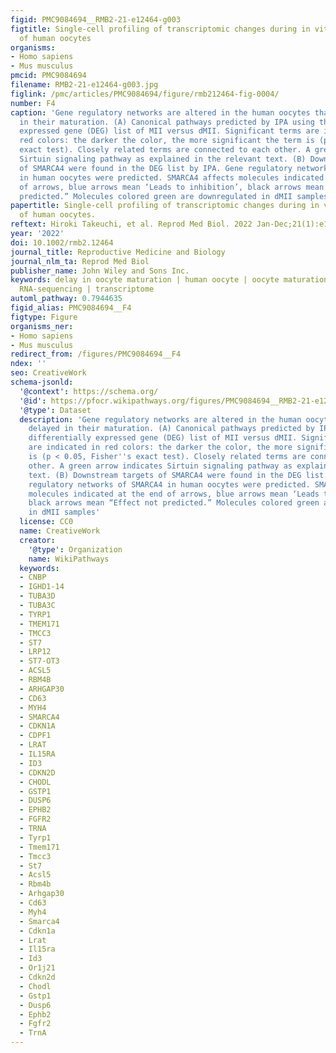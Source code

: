 ```yaml
---
figid: PMC9084694__RMB2-21-e12464-g003
figtitle: Single‐cell profiling of transcriptomic changes during in vitro maturation
  of human oocytes
organisms:
- Homo sapiens
- Mus musculus
pmcid: PMC9084694
filename: RMB2-21-e12464-g003.jpg
figlink: /pmc/articles/PMC9084694/figure/rmb212464-fig-0004/
number: F4
caption: 'Gene regulatory networks are altered in the human oocytes that are delayed
  in their maturation. (A) Canonical pathways predicted by IPA using the differentially
  expressed gene (DEG) list of MII versus dMII. Significant terms are indicated in
  red colors: the darker the color, the more significant the term is (p < 0.05, Fisher''s
  exact test). Closely related terms are connected to each other. A green arrow indicates
  Sirtuin signaling pathway as explained in the relevant text. (B) Downstream targets
  of SMARCA4 were found in the DEG list by IPA. Gene regulatory networks of SMARCA4
  in human oocytes were predicted. SMARCA4 affects molecules indicated at the end
  of arrows, blue arrows mean ‘Leads to inhibition’, black arrows mean “Effect not
  predicted.” Molecules colored green are downregulated in dMII samples'
papertitle: Single‐cell profiling of transcriptomic changes during in vitro maturation
  of human oocytes.
reftext: Hiroki Takeuchi, et al. Reprod Med Biol. 2022 Jan-Dec;21(1):e12464.
year: '2022'
doi: 10.1002/rmb2.12464
journal_title: Reproductive Medicine and Biology
journal_nlm_ta: Reprod Med Biol
publisher_name: John Wiley and Sons Inc.
keywords: delay in oocyte maturation | human oocyte | oocyte maturation | single‐cell
  RNA‐sequencing | transcriptome
automl_pathway: 0.7944635
figid_alias: PMC9084694__F4
figtype: Figure
organisms_ner:
- Homo sapiens
- Mus musculus
redirect_from: /figures/PMC9084694__F4
ndex: ''
seo: CreativeWork
schema-jsonld:
  '@context': https://schema.org/
  '@id': https://pfocr.wikipathways.org/figures/PMC9084694__RMB2-21-e12464-g003.html
  '@type': Dataset
  description: 'Gene regulatory networks are altered in the human oocytes that are
    delayed in their maturation. (A) Canonical pathways predicted by IPA using the
    differentially expressed gene (DEG) list of MII versus dMII. Significant terms
    are indicated in red colors: the darker the color, the more significant the term
    is (p < 0.05, Fisher''s exact test). Closely related terms are connected to each
    other. A green arrow indicates Sirtuin signaling pathway as explained in the relevant
    text. (B) Downstream targets of SMARCA4 were found in the DEG list by IPA. Gene
    regulatory networks of SMARCA4 in human oocytes were predicted. SMARCA4 affects
    molecules indicated at the end of arrows, blue arrows mean ‘Leads to inhibition’,
    black arrows mean “Effect not predicted.” Molecules colored green are downregulated
    in dMII samples'
  license: CC0
  name: CreativeWork
  creator:
    '@type': Organization
    name: WikiPathways
  keywords:
  - CNBP
  - IGHD1-14
  - TUBA3D
  - TUBA3C
  - TYRP1
  - TMEM171
  - TMCC3
  - ST7
  - LRP12
  - ST7-OT3
  - ACSL5
  - RBM4B
  - ARHGAP30
  - CD63
  - MYH4
  - SMARCA4
  - CDKN1A
  - CDPF1
  - LRAT
  - IL15RA
  - ID3
  - CDKN2D
  - CHODL
  - GSTP1
  - DUSP6
  - EPHB2
  - FGFR2
  - TRNA
  - Tyrp1
  - Tmem171
  - Tmcc3
  - St7
  - Acsl5
  - Rbm4b
  - Arhgap30
  - Cd63
  - Myh4
  - Smarca4
  - Cdkn1a
  - Lrat
  - Il15ra
  - Id3
  - Or1j21
  - Cdkn2d
  - Chodl
  - Gstp1
  - Dusp6
  - Ephb2
  - Fgfr2
  - TrnA
---
```

